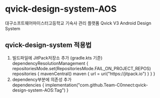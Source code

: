 # qvick-design-system-AOS
대구소프트웨어마이스터고등학교 기숙사 관리 플랫폼 Qvick V3 Android Design System

## qvick-design-system 적용법
1. 빌드파일에 JitPack저장소 추가 (gradle.kts 기준)
    <aside>
        dependencyResolutionManagement {
            repositoriesMode.set(RepositoriesMode.FAIL_ON_PROJECT_REPOS)
            repositories {
                mavenCentral()
                maven { url = uri("https://jitpack.io") }
            }
        }
    </aside>
2. dependency부분에 의존성 추가
    <aside>
        dependencies {
            implementation("com.github.Team-C0nnect:qvick-design-system-AOS:Tag")
        }
    </aside>
